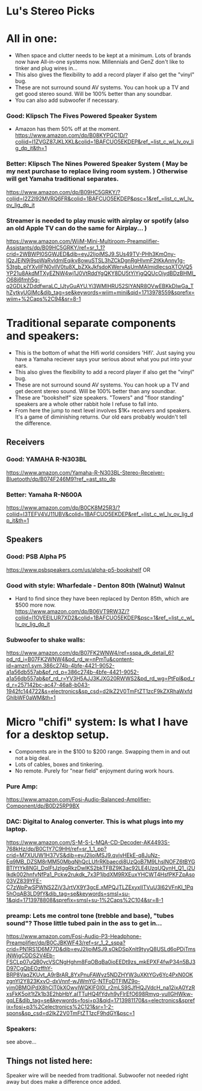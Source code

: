 # Lu's Stereo Picks

# All in one:
* When space and clutter needs to be kept at a minimum. Lots of brands now have All-in-one systems now. Millennials and GenZ don't like to tinker and plug wires in...
* This also gives the flexibility to add a record player if also get the "vinyl" bug.
* These are not surround sound AV systems. You can hook up a TV and get good stereo sound. Will be 100% better than any soundbar.
* You can also add subwoofer if necessary.

### Good: Klipsch The Fives Powered Speaker System 
* Amazon has them 50% off at the moment.
https://www.amazon.com/dp/B08KYPGC1D/?coliid=I1ZVGZ87JKLXKL&colid=1BAFCUO5EKDEP&ref_=list_c_wl_lv_ov_lig_dp_it&th=1

### Better: Klipsch The Nines Powered Speaker System ( May be my next purchase to replace living room system. ) Otherwise will get Yamaha traditional separates.
https://www.amazon.com/dp/B09HC5GRKY/?coliid=I2Z2I92MVRQ6FR&colid=1BAFCUO5EKDEP&psc=1&ref_=list_c_wl_lv_ov_lig_dp_it

### Streamer is needed to play music with airplay or spotify (also an old Apple TV can do the same for Airplay... )
https://www.amazon.com/WiiM-Mini-Multiroom-Preamplifier-Assistants/dp/B09HC5GRKY/ref=sr_1_1?crid=2WBWPI0SGWJED&dib=eyJ2IjoiMSJ9.SUs49TV-PHh3KmOny-lQzJEjN9j9spWaRvldmlEqikv8owuSTSL3hZCkDgnRgHlvmF2tKkAnny1g-53tgb_pIYXvIIFN0vllV0tu8X_bZXkJkfsdoKWervAsUmMAImjdlecsqXTOVQ5YP21u8AkdMTXyEZNW4wj1J0VtRddYgQKY8DU5tYiYjgQQUcOiydBDzBHMI_O68i6fmh5g-q2GDLkZDddfwraLC_IJtyGuAYU.Yi3WMlHRU52SlYANR8OVwEBKkDlwGa_ThZytkyUGlMc&dib_tag=se&keywords=wiim+mini&qid=1713978559&sprefix=wiim+%2Caps%2C94&sr=8-1


# Traditional separate components and speakers:
* This is the bottom of what the Hifi world considers 'Hifi'. Just saying you have a Yamaha reciever says your serious about what you put into your ears.
* This also gives the flexibility to add a record player if also get the "vinyl" bug.
* These are not surround sound AV systems. You can hook up a TV and get decent stereo sound. Will be 100% better than any soundbar.
* These are "bookshelf" size speakers. "Towers" and "floor standing" speakers are a whole other rabbit hole I refuse to fall into.
* From here the jump to next level involves $1K+ receivers and speakers. It's a game of diminishing returns. Our old ears probably wouldn't tell the difference.

## Receivers
### Good: YAMAHA R-N303BL
https://www.amazon.com/Yamaha-R-N303BL-Stereo-Receiver-Bluetooth/dp/B074F246M9?ref_=ast_sto_dp
### Better: Yamaha R-N600A
https://www.amazon.com/dp/B0CK8M25R3/?coliid=I3TEFV4VJ11UBV&colid=1BAFCUO5EKDEP&ref_=list_c_wl_lv_ov_lig_dp_it&th=1

## Speakers
### Good: PSB Alpha P5 
https://www.psbspeakers.com/us/alpha-p5-bookshelf
OR
### Good with style: Wharfedale - Denton 80th (Walnut) Walnut 
* Hard to find since they have been replaced by Denton 85th, which are $500 more now.  
https://www.amazon.com/dp/B06VT9RW3Z/?coliid=I1OVEEILUR7XD2&colid=1BAFCUO5EKDEP&psc=1&ref_=list_c_wl_lv_ov_lig_dp_it


### Subwoofer to shake walls:
https://www.amazon.com/dp/B07FK2WNW4/ref=sspa_dk_detail_6?pd_rd_i=B07FK2WNW4&pd_rd_w=nPmTu&content-id=amzn1.sym.386c274b-4bfe-4421-9052-a1a56db557ab&pf_rd_p=386c274b-4bfe-4421-9052-a1a56db557ab&pf_rd_r=YV3H5AJJ3KJXG20RWWS2&pd_rd_wg=PtFpl&pd_rd_r=257142bc-ac47-46a8-b043-1942fc144722&s=electronics&sp_csd=d2lkZ2V0TmFtZT1zcF9kZXRhaWxfdGhlbWF0aWM&th=1



# Micro "chifi" system: Is what I have for a desktop setup.
* Components are in the $100 to $200 range. Swapping them in and out not a big deal. 
* Lots of cables, boxes and tinkering. 
* No remote. Purely for "near field" enjoyment during work hours. 

### Pure Amp:
https://www.amazon.com/Fosi-Audio-Balanced-Amplifier-Component/dp/B0D25RP9BX
### DAC: Digital to Analog converter. This is what plugs into my laptop.
https://www.amazon.com/S-M-S-L-MQA-CD-Decoder-AK4493S-768kHz/dp/B0C1Y7C9HH/ref=sr_1_1_pp?crid=M7XUUW1H37VS&dib=eyJ2IjoiMSJ9.qvjvHEkE-q8JuNz-Eq9MB_DZSM8rMM50MbqNhQcLUfrRKbaecdj8UzQoB7M9LhslNOFZ6tBYGBTlYtYk8NGI_DqIFtJzIggRkzDwlKS2bkTFBZ9K3ac92LE4UzqUQynH_Q1_j2Ulkdk002hnfvNfPa1_Pckw2rukdk_7x3P1jbdXM9RXEuxYHCWT4HsfPKFZpAso03VZ839YFE-C7zWpPwSPWNS2ZiV3JrtVX9Y3gcE.xMPQJTLZExyxIITVuU3l62VFnKI_1Pq5hOqAB3LD9fY&dib_tag=se&keywords=smsl+su-1&qid=1713978808&sprefix=smsl+su-1%2Caps%2C104&sr=8-1
### preamp: Lets me control tone (trebble and base), "tubes sound"? Those little tubed pain in the ass to get in...
https://www.amazon.com/Fosi-Audio-P3-Headphone-Preamplifier/dp/B0CJBKWF43/ref=sr_1_2_sspa?crid=PN1RS1D6M77D&dib=eyJ2IjoiMSJ9.sOkDSpXnlt9tyyQ8USLd6oPDiTmsjNWjgCDDS2V4Eb-FSCLp07uQB0ycVSCNgHghm8FqOBqBa0ioEEDt9zs_mkEPXF4fwP34n5BJ3D97CgQbEOzffhY-BRP8VaqZKUvt_A9rBrAR_8YxPnuFAWvz5NDZHYW3uXKtYGv6Yc4PxN0OKzgnYl2Y823KxvO-dxVnnf-wJWmYG-NTFoDTFlMZ9o-yjm0BMOiPdX8hClT0kXOwyIWQKlF0I0I_r2mLS9SJfHQJVdcH_na12ixA0YzRxsFkK5oit1tZk1b3E2hbHbY.aITTuHQ4fYdvh9yFlrEfO698Rmyq-yuIlGHWkw-gqLE&dib_tag=se&keywords=fosi+p3&qid=1713981170&s=electronics&sprefix=fosi+p3%2Celectronics%2C121&sr=1-2-spons&sp_csd=d2lkZ2V0TmFtZT1zcF9hdGY&psc=1
### Speakers:
see above...



## Things not listed here:
Speaker wire will be needed from traditional.
Subwoofer not needed right away but does make a difference once added.
